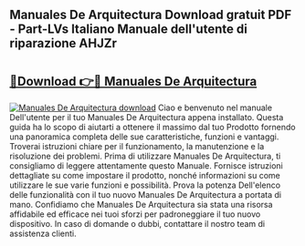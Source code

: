 ## Manuales De Arquitectura Download gratuit PDF - Part-LVs Italiano Manuale dell'utente di riparazione AHJZr

# <h2><a href="http://df9lkug.blite.top/?on=Manuales+De+Arquitectura">🔗Download 👉🔴 Manuales De Arquitectura</a></h2>

[![Manuales De Arquitectura download](https://i.imgur.com/lujVjoI.png)](http://df9lkug.blite.top/?on=Manuales+De+Arquitectura)
Ciao e benvenuto nel manuale Dell'utente per il tuo Manuales De Arquitectura appena installato. Questa guida ha lo scopo di aiutarti a ottenere il massimo dal tuo Prodotto fornendo una panoramica completa delle sue caratteristiche, funzioni e vantaggi. Troverai istruzioni chiare per il funzionamento, la manutenzione e la risoluzione dei problemi. Prima di utilizzare Manuales De Arquitectura, ti consigliamo di leggere attentamente questo Manuale. Fornisce istruzioni dettagliate su come impostare il prodotto, nonché informazioni su come utilizzare le sue varie funzioni e possibilità. Prova la potenza Dell'elenco delle funzionalità con il tuo nuovo Manuales De Arquitectura a portata di mano. Confidiamo che Manuales De Arquitectura sia stata una risorsa affidabile ed efficace nei tuoi sforzi per padroneggiare il tuo nuovo dispositivo. In caso di domande o dubbi, contattare il nostro team di assistenza clienti.
